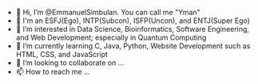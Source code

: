 - 👋 Hi, I’m @EmmanuelSimbulan. You can call me "Yman"
- 🧠 I'm an ESFJ(Ego), INTP(Subcon), ISFP(Uncon), and ENTJ(Super Ego)
- 👀 I’m interested in Data Science, Bioinformatics, Software Engineering, and Web Development; especially in Quantum Computing
- 🌱 I’m currently learning C, Java, Python, Website Development such as HTML, CSS, and JavaScript
- 💞️ I’m looking to collaborate on ...
- 📫 How to reach me ...

<!---
EmmanuelSimbulan/EmmanuelSimbulan is a ✨ special ✨ repository because its `README.md` (this file) appears on your GitHub profile.
You can click the Preview link to take a look at your changes.
--->
